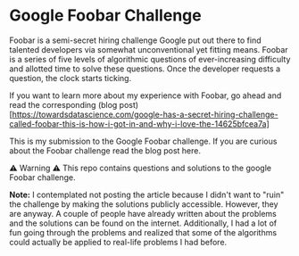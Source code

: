 # Google Foobar Challenge
Foobar is a semi-secret hiring challenge Google put out there to find talented developers via somewhat unconventional yet fitting means. Foobar is a series of five levels of algorithmic questions of ever-increasing difficulty and allotted time to solve these questions. Once the developer requests a question, the clock starts ticking.

If you want to learn more about my experience with Foobar, go ahead and read the corresponding (blog post)[https://towardsdatascience.com/google-has-a-secret-hiring-challenge-called-foobar-this-is-how-i-got-in-and-why-i-love-the-14625bfcea7a]

This is my submission to the Google Foobar challenge. If you are curious about the Foobar challenge read the blog post here.


⚠️ Warning ⚠️
This repo contains questions and solutions to the google Foobar challenge.

**Note:**
I contemplated not posting the article because I didn't want to "ruin" the challenge by making the solutions publicly accessible. However, they are anyway. A couple of people have already written about the problems and the solutions can be found on the internet. Additionally, I had a lot of fun going through the problems and realized that some of the algorithms could actually be applied to real-life problems I had before. 

